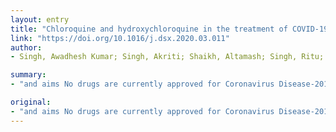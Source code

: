 ```yaml
---
layout: entry
title: "Chloroquine and hydroxychloroquine in the treatment of COVID-19 with or without diabetes: A systematic search and a narrative review with a special reference to India and other developing countries"
link: "https://doi.org/10.1016/j.dsx.2020.03.011"
author:
- Singh, Awadhesh Kumar; Singh, Akriti; Shaikh, Altamash; Singh, Ritu; Misra, Anoop

summary:
- "and aims No drugs are currently approved for Coronavirus Disease-2019 (COVID-19), although some have been tried. Aims and methods We systematically searched the PubMed database up until March 21, 2020 and retrieved all the articles published on chloroquine and HCQ and COVID19. Results Two small human studies have been conducted with both these drugs. Both drugs are worthy of fast track clinical trial for treatment, and may be carefully considered for clinical use as experimental drugs, we propose."

original:
- "and aims No drugs are currently approved for Coronavirus Disease-2019 (COVID-19), although some have been tried. In view of recent studies and discussion on chloroquine and hydroxychloroquine (HCQ), we aimed to review existing literature and relevant websites regarding these drugs and COVID-19, adverse effects related to drugs, and related guidelines. Aims and methods We systematically searched the PubMed database up till March 21, 2020 and retrieved all the articles published on chloroquine and HCQ and COVID-19. Results Two small human studies have been conducted with both these drugs in COVID-19, and have shown significant improvement in some parameters in patients with COVID-19. Conclusion Considering minimal risk upon use, a long experience of use in other diseases, cost-effectiveness and easy availability across India, we propose that both these drugs are worthy of fast track clinical trial for treatment, and may be carefully considered for clinical use as experimental drugs. Since HCQ has been approved for treatment of diabetes in India, it should be further researched in diabetes and COVID-19, a subgroup where significant mortality has been shown."
---
```


